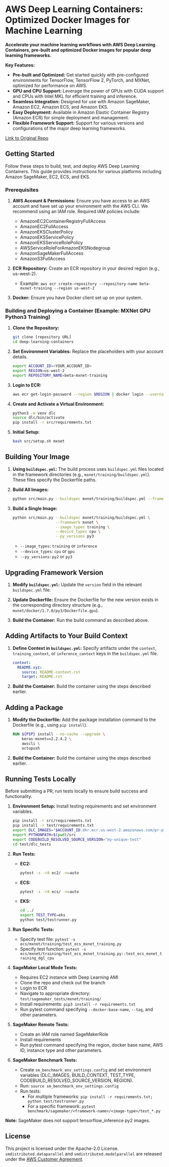 # AWS Deep Learning Containers: Optimized Docker Images for Machine Learning

**Accelerate your machine learning workflows with AWS Deep Learning Containers, pre-built and optimized Docker images for popular deep learning frameworks.**

**Key Features:**

*   **Pre-built and Optimized:** Get started quickly with pre-configured environments for TensorFlow, TensorFlow 2, PyTorch, and MXNet, optimized for performance on AWS.
*   **GPU and CPU Support:** Leverage the power of GPUs with CUDA support and CPUs with Intel MKL for efficient training and inference.
*   **Seamless Integration:** Designed for use with Amazon SageMaker, Amazon EC2, Amazon ECS, and Amazon EKS.
*   **Easy Deployment:** Available in Amazon Elastic Container Registry (Amazon ECR) for simple deployment and management.
*   **Flexible Framework Support:** Support for various versions and configurations of the major deep learning frameworks.

[Link to Original Repo](https://github.com/aws/deep-learning-containers)

## Getting Started

Follow these steps to build, test, and deploy AWS Deep Learning Containers. This guide provides instructions for various platforms including Amazon SageMaker, EC2, ECS, and EKS.

### Prerequisites

1.  **AWS Account & Permissions:** Ensure you have access to an AWS account and have set up your environment with the AWS CLI. We recommend using an IAM role. Required IAM policies include:
    *   AmazonEC2ContainerRegistryFullAccess
    *   AmazonEC2FullAccess
    *   AmazonEKSClusterPolicy
    *   AmazonEKSServicePolicy
    *   AmazonEKSServiceRolePolicy
    *   AWSServiceRoleForAmazonEKSNodegroup
    *   AmazonSageMakerFullAccess
    *   AmazonS3FullAccess

2.  **ECR Repository:** Create an ECR repository in your desired region (e.g., us-west-2).
    *   Example: `aws ecr create-repository --repository-name beta-mxnet-training --region us-west-2`

3.  **Docker:** Ensure you have Docker client set up on your system.

### Building and Deploying a Container (Example: MXNet GPU Python3 Training)

1.  **Clone the Repository:**
    ```bash
    git clone [repository URL]
    cd deep-learning-containers
    ```
2.  **Set Environment Variables:** Replace the placeholders with your account details.
    ```bash
    export ACCOUNT_ID=<YOUR_ACCOUNT_ID>
    export REGION=us-west-2
    export REPOSITORY_NAME=beta-mxnet-training
    ```
3.  **Login to ECR:**
    ```bash
    aws ecr get-login-password --region $REGION | docker login --username AWS --password-stdin $ACCOUNT_ID.dkr.ecr.$REGION.amazonaws.com
    ```
4.  **Create and Activate a Virtual Environment:**
    ```bash
    python3 -m venv dlc
    source dlc/bin/activate
    pip install -r src/requirements.txt
    ```
5.  **Initial Setup:**
    ```bash
    bash src/setup.sh mxnet
    ```

## Building Your Image

1.  **Using `buildspec.yml`:**  The build process uses `buildspec.yml` files located in the framework directories (e.g., `mxnet/training/buildspec.yml`). These files specify the Dockerfile paths.

2.  **Build All Images:**
    ```bash
    python src/main.py --buildspec mxnet/training/buildspec.yml --framework mxnet
    ```

3.  **Build a Single Image:**
    ```bash
    python src/main.py --buildspec mxnet/training/buildspec.yml \
                       --framework mxnet \
                       --image_types training \
                       --device_types cpu \
                       --py_versions py3
    ```
    *   `--image_types`:  `training` or `inference`
    *   `--device_types`: `cpu` or `gpu`
    *   `--py_versions`: `py2` or `py3`

## Upgrading Framework Version

1.  **Modify `buildspec.yml`:** Update the `version` field in the relevant `buildspec.yml` file.

2.  **Update Dockerfile:** Ensure the Dockerfile for the new version exists in the corresponding directory structure (e.g., `mxnet/docker/1.7.0/py3/Dockerfile.gpu`).

3.  **Build the Container:** Run the build command as described above.

## Adding Artifacts to Your Build Context

1.  **Define Context in `buildspec.yml`:** Specify artifacts under the `context`, `training_context`, or `inference_context` keys in the `buildspec.yml` file.

    ```yaml
    context:
      README.xyz:
        source: README-context.rst
        target: README.rst
    ```

2.  **Build the Container:**  Build the container using the steps described earlier.

## Adding a Package

1.  **Modify the Dockerfile:** Add the package installation command to the Dockerfile (e.g., using `pip install`).

    ```dockerfile
    RUN ${PIP} install --no-cache --upgrade \
        keras-mxnet==2.2.4.2 \
        awscli \
        octopush
    ```

2.  **Build the Container:**  Build the container using the steps described earlier.

## Running Tests Locally

Before submitting a PR, run tests locally to ensure build success and functionality.

1.  **Environment Setup:** Install testing requirements and set environment variables.
    ```bash
    pip install -r src/requirements.txt
    pip install -r test/requirements.txt
    export DLC_IMAGES="$ACCOUNT_ID.dkr.ecr.us-west-2.amazonaws.com/pr-pytorch-training:training-gpu-py3 $ACCOUNT_ID.dkr.ecr.us-west-2.amazonaws.com/pr-mxnet-training:training-gpu-py3"
    export PYTHONPATH=$(pwd)/src
    export CODEBUILD_RESOLVED_SOURCE_VERSION="my-unique-test"
    cd test/dlc_tests
    ```

2.  **Run Tests:**

    *   **EC2:**
        ```bash
        pytest -s -rA ec2/ -n=auto
        ```
    *   **ECS:**
        ```bash
        pytest -s -rA ecs/ -n=auto
        ```
    *   **EKS:**
        ```bash
        cd ../
        export TEST_TYPE=eks
        python test/testrunner.py
        ```

3.  **Run Specific Tests:**
    *   Specify test file: `pytest -s ecs/mxnet/training/test_ecs_mxnet_training.py`
    *   Specify test function: `pytest -s ecs/mxnet/training/test_ecs_mxnet_training.py::test_ecs_mxnet_training_dgl_cpu`

4. **SageMaker Local Mode Tests:**
    *   Requires EC2 instance with Deep Learning AMI
    *   Clone the repo and check out the branch
    *   Login to ECR
    *   Navigate to appropriate directory: `test/sagemaker_tests/mxnet/training/`
    *   Install requirements: `pip3 install -r requirements.txt`
    *   Run pytest command specifying `--docker-base-name`, `--tag`, and other parameters.

5. **SageMaker Remote Tests:**
    *   Create an IAM role named SageMakerRole
    *   Install requirements
    *   Run pytest command specifying the region, docker base name, AWS ID, instance type and other parameters.

6.  **SageMaker Benchmark Tests:**
    *   Create `sm_benchmark_env_settings.config` and set environment variables (DLC_IMAGES, BUILD_CONTEXT, TEST_TYPE, CODEBUILD_RESOLVED_SOURCE_VERSION, REGION).
    *   Run: `source sm_benchmark_env_settings.config`
    *   Run tests:
        *   For multiple frameworks: `pip install -r requirements.txt; python test/testrunner.py`
        *   For a specific framework: `pytest benchmark/sagemaker/<framework-name>/<image-type>/test_*.py`

**Note:**  SageMaker does not support tensorflow_inference py2 images.

## License

This project is licensed under the Apache-2.0 License. `smdistributed.dataparallel` and `smdistributed.modelparallel` are released under the [AWS Customer Agreement](https://aws.amazon.com/agreement/).